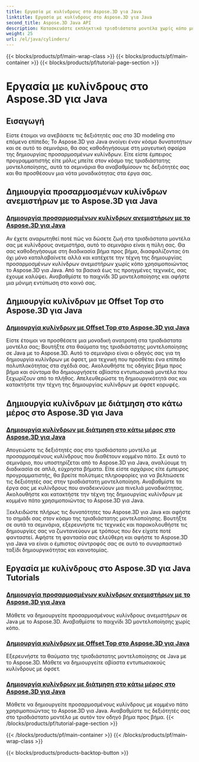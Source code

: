 ```yaml
---
title: Εργασία με κυλίνδρους στο Aspose.3D για Java
linktitle: Εργασία με κυλίνδρους στο Aspose.3D για Java
second_title: Aspose.3D Java API
description: Κατασκευάστε εκπληκτικά τρισδιάστατα μοντέλα χωρίς κόπο με το Aspose.3D για Java! Μάθετε να δημιουργείτε κυλίνδρους ανεμιστήρα, κυλίνδρους όφσετ και κυλίνδρους με διάτμηση στο κάτω μέρος με μαθήματα.
weight: 25
url: /el/java/cylinders/
---
```


{{< blocks/products/pf/main-wrap-class >}}
{{< blocks/products/pf/main-container >}}
{{< blocks/products/pf/tutorial-page-section >}}

# Εργασία με κυλίνδρους στο Aspose.3D για Java

## Εισαγωγή

Είστε έτοιμοι να ανεβάσετε τις δεξιότητές σας στο 3D modeling στο επόμενο επίπεδο; Το Aspose.3D για Java ανοίγει έναν κόσμο δυνατοτήτων και σε αυτό το σεμινάριο, θα σας καθοδηγήσουμε στη μαγευτική σφαίρα της δημιουργίας προσαρμοσμένων κυλίνδρων. Είτε είστε έμπειρος προγραμματιστής είτε μόλις μπείτε στον κόσμο της τρισδιάστατης μοντελοποίησης, αυτά τα σεμινάρια θα αναβαθμίσουν τις δεξιότητές σας και θα προσθέσουν μια νότα μοναδικότητας στα έργα σας.

## Δημιουργία προσαρμοσμένων κυλίνδρων ανεμιστήρων με το Aspose.3D για Java

### [Δημιουργία προσαρμοσμένων κυλίνδρων ανεμιστήρων με το Aspose.3D για Java](./creating-fan-cylinders/)

Αν έχετε αναρωτηθεί ποτέ πώς να δώσετε ζωή στα τρισδιάστατα μοντέλα σας με κυλίνδρους ανεμιστήρα, αυτό το σεμινάριο είναι η πύλη σας. Θα σας καθοδηγήσουμε στη διαδικασία βήμα προς βήμα, διασφαλίζοντας ότι όχι μόνο καταλαβαίνετε αλλά και κατέχετε την τέχνη της δημιουργίας προσαρμοσμένων κυλίνδρων ανεμιστήρων χωρίς κόπο χρησιμοποιώντας το Aspose.3D για Java. Από τα βασικά έως τις προηγμένες τεχνικές, σας έχουμε καλύψει. Αναβαθμίστε το παιχνίδι 3D μοντελοποίησης και αφήστε μια μόνιμη εντύπωση στο κοινό σας.

## Δημιουργία κυλίνδρων με Offset Top στο Aspose.3D για Java

### [Δημιουργία κυλίνδρων με Offset Top στο Aspose.3D για Java](./creating-cylinders-with-offset-top/)

Είστε έτοιμοι να προσθέσετε μια μοναδική ανατροπή στα τρισδιάστατα μοντέλα σας; Βουτήξτε στα θαύματα της τρισδιάστατης μοντελοποίησης σε Java με το Aspose.3D. Αυτό το σεμινάριο είναι ο οδηγός σας για τη δημιουργία κυλίνδρων με όφσετ, μια τεχνική που προσθέτει ένα επίπεδο πολυπλοκότητας στα σχέδιά σας. Ακολουθήστε τις οδηγίες βήμα προς βήμα και σύντομα θα δημιουργήσετε αβίαστα εντυπωσιακά μοντέλα που ξεχωρίζουν από το πλήθος. Απελευθερώστε τη δημιουργικότητά σας και κατακτήστε την τέχνη της δημιουργίας κυλίνδρων με όφσετ κορυφές.

## Δημιουργία κυλίνδρων με διάτμηση στο κάτω μέρος στο Aspose.3D για Java

### [Δημιουργία κυλίνδρων με διάτμηση στο κάτω μέρος στο Aspose.3D για Java](./creating-cylinders-with-sheared-bottom/)

Απογειώστε τις δεξιότητές σας στο τρισδιάστατο μοντέλο με προσαρμοσμένους κυλίνδρους που διαθέτουν κομμένο πάτο. Σε αυτό το σεμινάριο, που υποστηρίζεται από το Aspose.3D για Java, αναλύουμε τη διαδικασία σε απλά, εύχρηστα βήματα. Είτε είστε αρχάριος είτε έμπειρος προγραμματιστής, θα βρείτε πολύτιμες πληροφορίες για να βελτιώσετε τις δεξιότητές σας στην τρισδιάστατη μοντελοποίηση. Αναβαθμίστε τα έργα σας με κυλίνδρους που αναδεικνύουν μια πινελιά μοναδικότητας. Ακολουθήστε και κατακτήστε την τέχνη της δημιουργίας κυλίνδρων με κομμένο πάτο χρησιμοποιώντας το Aspose.3D για Java.

Ξεκλειδώστε πλήρως τις δυνατότητες του Aspose.3D για Java και αφήστε το σημάδι σας στον κόσμο της τρισδιάστατης μοντελοποίησης. Βουτήξτε σε αυτά τα σεμινάρια, εξερευνήστε τις τεχνικές και παρακολουθήστε τις δημιουργίες σας να ζωντανεύουν με τρόπους που δεν είχατε ποτέ φανταστεί. Αφήστε τη φαντασία σας ελεύθερη και αφήστε το Aspose.3D για Java να είναι ο έμπιστος σύντροφός σας σε αυτό το συναρπαστικό ταξίδι δημιουργικότητας και καινοτομίας.
## Εργασία με κυλίνδρους στο Aspose.3D για Java Tutorials
### [Δημιουργία προσαρμοσμένων κυλίνδρων ανεμιστήρων με το Aspose.3D για Java](./creating-fan-cylinders/)
Μάθετε να δημιουργείτε προσαρμοσμένους κυλίνδρους ανεμιστήρων σε Java με το Aspose.3D. Αναβαθμίστε το παιχνίδι 3D μοντελοποίησης χωρίς κόπο.
### [Δημιουργία κυλίνδρων με Offset Top στο Aspose.3D για Java](./creating-cylinders-with-offset-top/)
Εξερευνήστε τα θαύματα της τρισδιάστατης μοντελοποίησης σε Java με το Aspose.3D. Μάθετε να δημιουργείτε αβίαστα εντυπωσιακούς κυλίνδρους με όφσετ.
### [Δημιουργία κυλίνδρων με διάτμηση στο κάτω μέρος στο Aspose.3D για Java](./creating-cylinders-with-sheared-bottom/)
Μάθετε να δημιουργείτε προσαρμοσμένους κυλίνδρους με κομμένο πάτο χρησιμοποιώντας το Aspose.3D για Java. Αναβαθμίστε τις δεξιότητές σας στο τρισδιάστατο μοντέλο με αυτόν τον οδηγό βήμα προς βήμα.
{{< /blocks/products/pf/tutorial-page-section >}}

{{< /blocks/products/pf/main-container >}}
{{< /blocks/products/pf/main-wrap-class >}}

{{< blocks/products/products-backtop-button >}}
